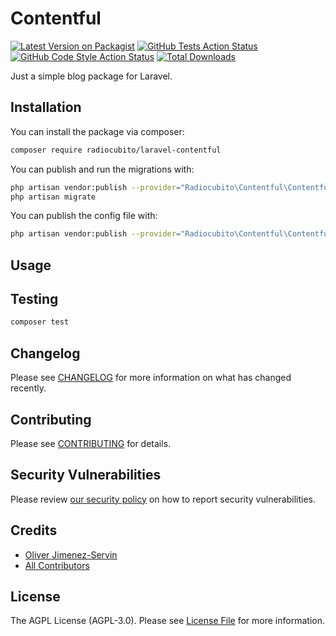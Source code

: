 # Contentful

[![Latest Version on Packagist](https://img.shields.io/packagist/v/radiocubito/laravel-contentful.svg?style=flat-square)](https://packagist.org/packages/radiocubito/laravel-contentful)
[![GitHub Tests Action Status](https://img.shields.io/github/workflow/status/radiocubito/laravel-contentful/run-tests?label=tests)](https://github.com/radiocubito/laravel-contentful/actions?query=workflow%3ATests+branch%3Amaster)
[![GitHub Code Style Action Status](https://img.shields.io/github/workflow/status/radiocubito/laravel-contentful/Check%20&%20fix%20styling?label=code%20style)](https://github.com/radiocubito/laravel-contentful/actions?query=workflow%3A"Check+%26+fix+styling"+branch%3Amaster)
[![Total Downloads](https://img.shields.io/packagist/dt/radiocubito/laravel-contentful.svg?style=flat-square)](https://packagist.org/packages/radiocubito/laravel-contentful)


Just a simple blog package for Laravel.

## Installation

You can install the package via composer:

```bash
composer require radiocubito/laravel-contentful
```

You can publish and run the migrations with:

```bash
php artisan vendor:publish --provider="Radiocubito\Contentful\ContentfulServiceProvider" --tag="laravel-contentful-migrations"
php artisan migrate
```

You can publish the config file with:
```bash
php artisan vendor:publish --provider="Radiocubito\Contentful\ContentfulServiceProvider" --tag="laravel-contentful-config"
```

## Usage

## Testing

```bash
composer test
```

## Changelog

Please see [CHANGELOG](CHANGELOG.md) for more information on what has changed recently.

## Contributing

Please see [CONTRIBUTING](.github/CONTRIBUTING.md) for details.

## Security Vulnerabilities

Please review [our security policy](../../security/policy) on how to report security vulnerabilities.

## Credits

- [Oliver Jimenez-Servin](https://github.com/oliverds)
- [All Contributors](../../contributors)

## License

The AGPL License (AGPL-3.0). Please see [License File](LICENSE.md) for more information.
